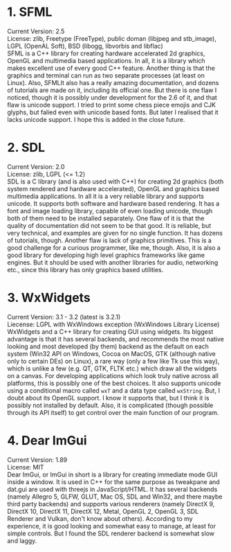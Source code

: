 # 1. SFML  
Current Version: 2.5  
License: zlib, Freetype (FreeType), public doman (libjpeg and stb_image), LGPL (OpenAL Soft), BSD (libogg, libvorbis and libflac)  
SFML is a C++ library for creating hardware accelerated 2d graphics, OpenGL and multimedia based applications. In all, it is a library which makes excellent use of every good C++ feature. Another thing is that the graphics and terminal can run as two separate processes (at least on Linux). Also, SFMLIt also has a really amazing documentation, and dozens of tutorials are made on it, including its official one. But there is one flaw I noticed, though it is possibly under development for the 2.6 of it, and that flaw is unicode support. I tried to print some chess piece emojis and CJK glyphs, but falied even with unicode based fonts. But later I realised that it lacks unicode support. I hope this is added in the close future.  

# 2. SDL
Current Version: 2.0  
License: zlib, LGPL (<= 1.2)  
SDL is a C library (and is also used with C++) for creating 2d graphics (both system rendered and hardware accelerated), OpenGL and graphics based multimedia applications. In all it is a very reliable library and supports unicode. It supports both software and hardware based rendering. It has a font and image loading library, capable of even loading unicode, though both of them need to be installed separately. One flaw of it is that the quality of documentation did not seem to be that good. It is reliable, but very technical, and examples are given for no single function. It has dozens of tutorials, though. Another flaw is lack of graphics primitives. This is a good challenge for a curious programmer, like me, though. Also, it is also a good library for developing high level graphics frameworks like game engines. But it should be used with another libraries for audio, networking etc., since this library has only graphics based utilities.  

# 3. WxWidgets  
Current Version: 3.1 - 3.2 (latest is 3.2.1)  
Liecense: LGPL with WxWindows exception (WxWindows Library License)  
WxWidgets and a C++ library for creating GUI using widgets. Its biggest advantage is that it has several backends, and recommends the most native looking and most developed (by them) backend as the default on each system (Win32 API on Windows, Cocoa on MacOS, GTK (although native only to certain DEs) on Linux), a rare way (only a few like Tk use this way), which is unlike a few (e.g. QT, GTK, FLTK etc.) which draw all the widgets on a canvas. For developing applications which look truly native across all platforms, this is possibly one of the best choices. It also supports unicode using a conditional macro called `wxT` and a data type called `wxString`. But, I doubt about its OpenGL support. I know it supports that, but I think it is possibly not installed by default. Also, it is complicated (though possible through its API itself) to get control over the main function of our program.  

# 4. Dear ImGui  
Current Version: 1.89  
License: MIT  
Dear ImGui, or ImGui in short is a library for creating immediate mode GUI inside a window. It is used in C++ for the same purpose as tweakpane and dat.gui are used with threejs in JavaScript/HTML. It has several backends (namely Allegro 5, GLFW, GLUT, Mac OS, SDL and Win32, and there maybe third party backends) and supports various renderers (namely DirectX 9, DirectX 10, DirectX 11, DirectX 12, Metal, OpenGL 2, OpenGL 3, SDL Renderer and Vulkan, don't know about others). According to my experience, it is good looking and somewhat easy to manage, at least for simple controls. But I found the SDL renderer backend is somewhat slow and laggy.
